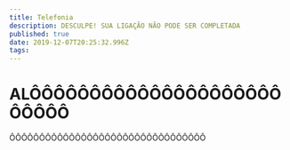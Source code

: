 ```yaml
---
title: Telefonia
description: DESCULPE! SUA LIGAÇÃO NÃO PODE SER COMPLETADA
published: true
date: 2019-12-07T20:25:32.996Z
tags: 
---
```


# ALÔÔÔÔÔÔÔÔÔÔÔÔÔÔÔÔÔÔÔÔÔÔÔÔÔÔ
ÔÔÔÔÔÔÔÔÔÔÔÔÔÔÔÔÔÔÔÔÔÔÔÔÔÔÔÔÔÔÔÔÔ